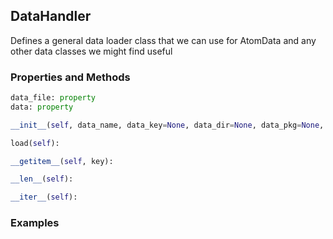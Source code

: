 ## <a id="McUtils.Data.CommonData.DataHandler">DataHandler</a>
Defines a general data loader class that we can use for AtomData and any other data classes we might find useful

### Properties and Methods
```python
data_file: property
data: property
```
```python
__init__(self, data_name, data_key=None, data_dir=None, data_pkg=None, alternate_keys=None, getter=None): 
```

```python
load(self): 
```

```python
__getitem__(self, key): 
```

```python
__len__(self): 
```

```python
__iter__(self): 
```

### Examples
